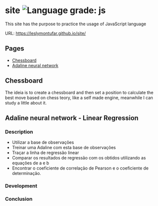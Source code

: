 # site ![Language grade: js](https://shields.io/badge/JavaScript-F7DF1E?logo=JavaScript&logoColor=000&style=flat-square)

This site has the purpose to practice the usage of JavaScript language 

URL: https://leslymontufar.github.io/site/

## Pages

* [Chessboard](#chessboard)
* [Adaline neural network](#adaline)

## Chessboard

The ideia is to create a chessboard and then set a position to calculate the best move based on chess teory, like a self made engine, meanwhile I can study a little about it.

## Adaline neural network - Linear Regression

### Description

* Utilizar a  base de observações
* Treinar uma Adaline com esta base de observações
* Traçar a linha de regressão linear
* Comparar os resultados de regressão com os obtidos utilizando as equações de a e b
* Encontrar o coeficiente de correlação de Pearson e o coeficiente de determinação.

### Development

### Conclusion



